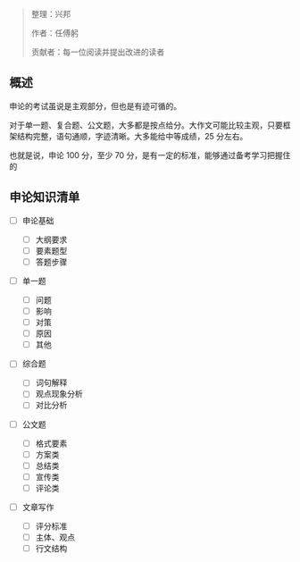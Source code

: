 > 整理：兴邦
>
> 作者：任傅躬
>
> 贡献者：每一位阅读并提出改进的读者

## 概述

申论的考试虽说是主观部分，但也是有迹可循的。

对于单一题、复合题、公文题，大多都是按点给分。大作文可能比较主观，只要框架结构完整，语句通顺，字迹清晰。大多能给中等成绩，25 分左右。

也就是说，申论 100 分，至少 70 分，是有一定的标准，能够通过备考学习把握住的

## 申论知识清单

- [ ] 申论基础

  - [ ] 大纲要求
  - [ ] 要素题型
  - [ ] 答题步骤

- [ ] 单一题

  - [ ] 问题
  - [ ] 影响
  - [ ] 对策
  - [ ] 原因
  - [ ] 其他

- [ ] 综合题

  - [ ] 词句解释
  - [ ] 观点现象分析
  - [ ] 对比分析

- [ ] 公文题

  - [ ] 格式要素
  - [ ] 方案类
  - [ ] 总结类
  - [ ] 宣传类
  - [ ] 评论类

- [ ] 文章写作

  - [ ] 评分标准
  - [ ] 主体、观点
  - [ ] 行文结构
